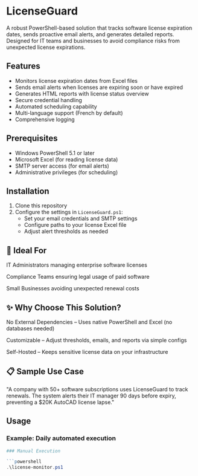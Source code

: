 # LicenseGuard
A robust PowerShell-based solution that tracks software license expiration dates, sends proactive email alerts, and generates detailed reports. Designed for IT teams and businesses to avoid compliance risks from unexpected license expirations.

## Features

- Monitors license expiration dates from Excel files
- Sends email alerts when licenses are expiring soon or have expired
- Generates HTML reports with license status overview
- Secure credential handling
- Automated scheduling capability
- Multi-language support (French by default)
- Comprehensive logging

## Prerequisites

- Windows PowerShell 5.1 or later
- Microsoft Excel (for reading license data)
- SMTP server access (for email alerts)
- Administrative privileges (for scheduling)

## Installation

1. Clone this repository
2. Configure the settings in `LicenseGuard.ps1`:
   - Set your email credentials and SMTP settings
   - Configure paths to your license Excel file
   - Adjust alert thresholds as needed

## 📌 Ideal For

IT Administrators managing enterprise software licenses

Compliance Teams ensuring legal usage of paid software

Small Businesses avoiding unexpected renewal costs

## ✨ Why Choose This Solution?

No External Dependencies – Uses native PowerShell and Excel (no databases needed)

Customizable – Adjust thresholds, emails, and reports via simple configs

Self-Hosted – Keeps sensitive license data on your infrastructure

## 📋 Sample Use Case

"A company with 50+ software subscriptions uses LicenseGuard to track renewals. The system alerts their IT manager 90 days before expiry, preventing a $20K AutoCAD license lapse."




## Usage

### Example: Daily automated execution
```powershell .\Schedule-LicenseGuard.ps1 -Time "09:00" -Force
### Manual Execution

```powershell
.\license-monitor.ps1


